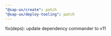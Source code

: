 ```yaml
---
"@sap-ux/create": patch
"@sap-ux/deploy-tooling": patch
---
```


fix(deps): update dependency commander to v11
